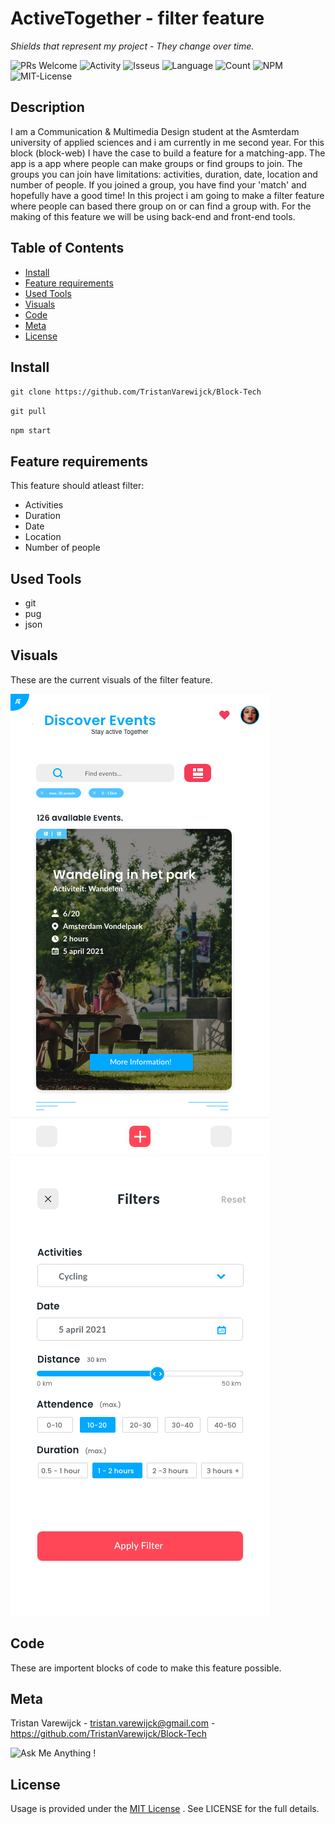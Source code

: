 # ActiveTogether - filter feature

_Shields that represent my project - They change over time._

![PRs Welcome](https://img.shields.io/badge/PRs-welcome-brightgreen.svg?style=flat-square) ![Activity](https://img.shields.io/github/last-commit/TristanVarewijck/Block-Tech) ![Isseus](https://img.shields.io/github/issues/TristanVarewijck/Block-Tech) ![Language](https://img.shields.io/github/languages/top/TristanVarewijck/Block-Tech) ![Count](https://img.shields.io/github/languages/count/TristanVarewijck/Block-Tech?color=#a55eea) ![NPM](https://img.shields.io/npm/v/npm) ![MIT-License](https://img.shields.io/apm/l/vim-mode)


## Description 

I am a Communication & Multimedia Design student at the Asmterdam university of applied sciences and i am currently in me second year. 
For this block (block-web) I have the case to build a feature for a matching-app. The app is a app where people can make groups or find groups to join. 
The groups you can join have limitations: activities, duration, date, location and number of people. If you joined a group, you have find your 'match' and hopefully have a good time! In this project i am going to make a filter feature where people can based there group on or can find a group with. For the making of this feature we will be using back-end and front-end tools. 

## Table of Contents
- [Install](#install)
- [Feature requirements](#feature-requirements)
- [Used Tools](#used-tools)
- [Visuals](#visuals)
- [Code](#code)
- [Meta](#meta)
- [License](#license)

## Install

`git clone https://github.com/TristanVarewijck/Block-Tech`

`git pull`

`npm start` 

## Feature requirements

This feature should atleast filter: 

- Activities 
- Duration 
- Date 
- Location
- Number of people

## Used Tools

- git 
- pug
- json 

## Visuals

These are the current visuals of the filter feature.

![homescreen ui](https://github.com/TristanVarewijck/Block-Tech/blob/master/images/design-homepage.png)
![filter ui](https://github.com/TristanVarewijck/Block-Tech/blob/master/images/design-filter.png)

## Code

These are importent blocks of code to make this feature possible. 


## Meta

Tristan Varewijck - tristan.varewijck@gmail.com - https://github.com/TristanVarewijck/Block-Tech

![Ask Me Anything !](https://img.shields.io/badge/Ask%20me-anything-1abc9c.svg)


## License

Usage is provided under the [MIT License](https://github.com/git/git-scm.com/blob/master/MIT-LICENSE.txt) . See LICENSE for the full details.
